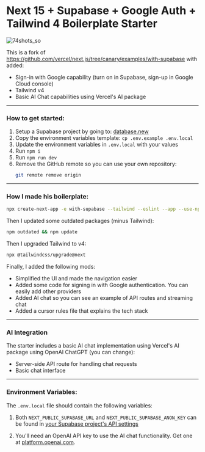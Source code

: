 # Next 15 + Supabase + Google Auth + Tailwind 4 Boilerplate Starter

![74shots_so](https://github.com/user-attachments/assets/8b0f2489-1317-4a00-a9cb-8c927efe19e7)


This is a fork of https://github.com/vercel/next.js/tree/canary/examples/with-supabase with added:

- Sign-in with Google capability (turn on in Supabase, sign-up in Google Cloud console)
- Tailwind v4
- Basic AI Chat capabilities using Vercel's AI package

---

### How to get started:

1. Setup a Supabase project by going to: [database.new](https://database.new)
2. Copy the environment variables template: `cp .env.example .env.local`
3. Update the environment variables in `.env.local` with your values
4. Run `npm i`
5. Run `npm run dev`
6. Remove the GitHub remote so you can use your own repository:
   ```bash
   git remote remove origin
   ```

---

### How I made his boilerplate:

```bash
npx create-next-app -e with-supabase --tailwind --eslint --app --use-npm --ts
```

Then I updated some outdated packages (minus Tailwind):

```bash
npm outdated && npm update
```

Then I upgraded Tailwind to v4:

```bash
npx @tailwindcss/upgrade@next
```

Finally, I added the following mods:

- Simplified the UI and made the navigation easier
- Added some code for signing in with Google authentication. You can easily add other providers
- Added AI chat so you can see an example of API routes and streaming chat
- Added a cursor rules file that explains the tech stack

---

### AI Integration

The starter includes a basic AI chat implementation using Vercel's AI package using OpenAI ChatGPT (you can change):

- Server-side API route for handling chat requests
- Basic chat interface

---

### Environment Variables:

The `.env.local` file should contain the following variables:

1. Both `NEXT_PUBLIC_SUPABASE_URL` and `NEXT_PUBLIC_SUPABASE_ANON_KEY` can be found in [your Supabase project's API settings](https://app.supabase.com/project/_/settings/api)

2. You'll need an OpenAI API key to use the AI chat functionality. Get one at [platform.openai.com](https://platform.openai.com).
